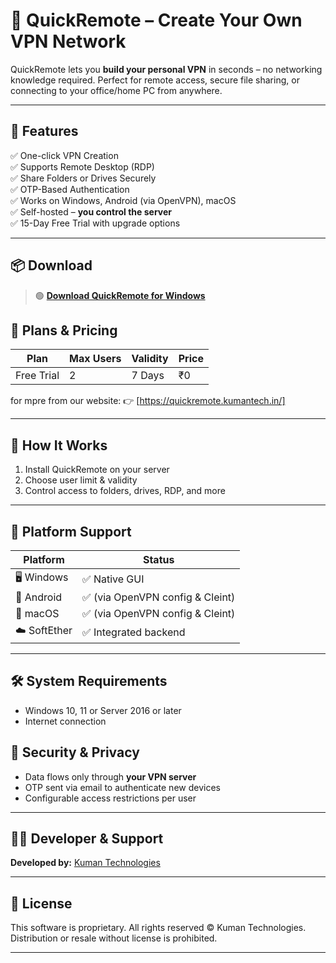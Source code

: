 # 🚀 QuickRemote – Create Your Own VPN Network

QuickRemote lets you **build your personal VPN** in seconds – no networking knowledge required. Perfect for remote access, secure file sharing, or connecting to your office/home PC from anywhere.



---

## 🔧 Features

✅ One-click VPN Creation  
✅ Supports Remote Desktop (RDP)  
✅ Share Folders or Drives Securely  
✅ OTP-Based Authentication  
✅ Works on Windows, Android (via OpenVPN), macOS  
✅ Self-hosted – **you control the server**  
✅ 15-Day Free Trial with upgrade options

---

## 📦 Download

> 🟢 [**Download QuickRemote for Windows**](https://quickremote.kumantech.in/)  


## 💼 Plans & Pricing

| Plan          | Max Users | Validity | Price  |
|---------------|-----------|----------|--------|
| Free Trial    | 2         | 7 Days  | ₹0     |

for mpre  from our website: 👉 [https://quickremote.kumantech.in/]

---

## 🧠 How It Works

1. Install QuickRemote on your server
2. Choose user limit & validity
3. Control access to folders, drives, RDP, and more

---

## 📲 Platform Support

| Platform       | Status        |
|----------------|----------------|
| 🖥️ Windows      | ✅ Native GUI   |
| 📱 Android      | ✅ (via OpenVPN config & Cleint) |
| 🍏 macOS        | ✅ (via OpenVPN config & Cleint) |
| ☁️ SoftEther    | ✅ Integrated backend |

---
## 🛠️ System Requirements

- Windows 10, 11 or Server 2016 or later 
- Internet connection

  
## 🔐 Security & Privacy

- Data flows only through **your VPN server**
- OTP sent via email to authenticate new devices
- Configurable access restrictions per user


---

## 🧑‍💻 Developer & Support

**Developed by:** [Kuman Technologies](https://quickremote.kumantech.in/)  

---

## 📝 License

This software is proprietary. All rights reserved © Kuman Technologies.  
Distribution or resale without license is prohibited.

---


